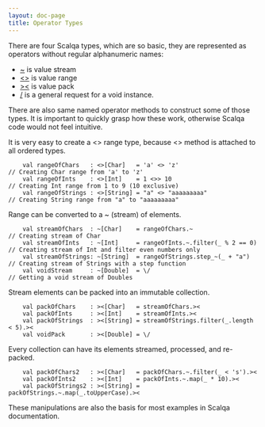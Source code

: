 ```yaml
---
layout: doc-page
title: Operator Types
---
```


There are four Scalqa types, which are so basic, they are represented as operators without regular alphanumeric names:

 - [~](../../api/scalqa/val/Stream.html) is value stream
 - [<>](../../api/scalqa/val/Range.html) is value range
 - [><](../../api/scalqa/val/Pack.html)  is value pack
 - [\/](../../api/scalqa/gen//request/VOID.html) is a general request for a void instance.
     
There are also same named operator methods to construct some of those types. 
It is important to quickly grasp how these work, otherwise Scalqa code would not feel intuitive.

It is very easy to create a <> range type, because <> method is attached to all ordered types. 

```
    val rangeOfChars   : <>[Char]   = 'a' <> 'z'                     // Creating Char range from 'a' to 'z'
    val rangeOfInts    : <>[Int]    = 1 <>> 10                       // Creating Int range from 1 to 9 (10 exclusive)
    val rangeOfStrings : <>[String] = "a" <> "aaaaaaaaa"             // Creating String range from "a" to "aaaaaaaaa"
```

Range can be converted to a ~ (stream) of elements. 

```
    val streamOfChars  : ~[Char]    = rangeOfChars.~                    // Creating stream of Char
    val streamOfInts   : ~[Int]     = rangeOfInts.~.filter(_ % 2 == 0)  // Creating stream of Int and filter even numbers only
    val streamOfStrings: ~[String]  = rangeOfStrings.step_~(_ + "a")    // Creating stream of Strings with a step function
    val voidStream     : ~[Double]  = \/                                // Getting a void stream of Doubles
```

Stream elements can be packed into an immutable collection. 

```
    val packOfChars    : ><[Char]   = streamOfChars.><                
    val packOfInts     : ><[Int]    = streamOfInts.><                 
    val packOfStrings  : ><[String] = streamOfStrings.filter(_.length < 5).><                 
    val voidPack       : ><[Double] = \/                 
```

Every collection can have its elements streamed, processed, and re-packed.   

```
    val packOfChars2   : ><[Char]   = packOfChars.~.filter(_ < 's').><      
    val packOfInts2    : ><[Int]    = packOfInts.~.map(_ * 10).><           
    val packOfStrings2 : ><[String] = packOfStrings.~.map(_.toUpperCase).><           
```

These manipulations are also the basis for most examples in Scalqa documentation.  





